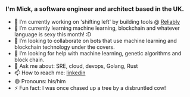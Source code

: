 ### I'm Mick, a software engineer and architect based in the UK.

- 🔭 I’m currently working on 'shifting left' by building tools @ [Reliably](https://github.com/reliablyhq)
- 🌱 I’m currently learning machine learning, blockchain and whatever language is sexy this month! :D
- 👯 I’m looking to collaborate on bots that use machine learning and blockchain technology under the covers.
- 🤔 I’m looking for help with machine learning, genetic algorithms and block chain.
- 💬 Ask me about: SRE, cloud, devops, Golang, Rust
- 📫 How to reach me: [linkedin](https://www.linkedin.com/in/mick-roper/)
- 😄 Pronouns: his/him
- ⚡ Fun fact: I was once chased up a tree by a disbruntled cow!
